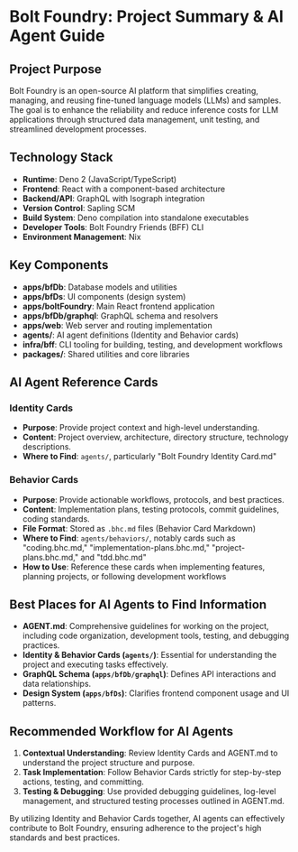 # Bolt Foundry: Project Summary & AI Agent Guide

## Project Purpose

Bolt Foundry is an open-source AI platform that simplifies creating, managing,
and reusing fine-tuned language models (LLMs) and samples. The goal is to
enhance the reliability and reduce inference costs for LLM applications through
structured data management, unit testing, and streamlined development processes.

## Technology Stack

- **Runtime**: Deno 2 (JavaScript/TypeScript)
- **Frontend**: React with a component-based architecture
- **Backend/API**: GraphQL with Isograph integration
- **Version Control**: Sapling SCM
- **Build System**: Deno compilation into standalone executables
- **Developer Tools**: Bolt Foundry Friends (BFF) CLI
- **Environment Management**: Nix

## Key Components

- **apps/bfDb**: Database models and utilities
- **apps/bfDs**: UI components (design system)
- **apps/boltFoundry**: Main React frontend application
- **apps/bfDb/graphql**: GraphQL schema and resolvers
- **apps/web**: Web server and routing implementation
- **agents/**: AI agent definitions (Identity and Behavior cards)
- **infra/bff**: CLI tooling for building, testing, and development workflows
- **packages/**: Shared utilities and core libraries

## AI Agent Reference Cards

### Identity Cards

- **Purpose**: Provide project context and high-level understanding.
- **Content**: Project overview, architecture, directory structure, technology
  descriptions.
- **Where to Find**: `agents/`, particularly "Bolt Foundry Identity Card.md"

### Behavior Cards

- **Purpose**: Provide actionable workflows, protocols, and best practices.
- **Content**: Implementation plans, testing protocols, commit guidelines,
  coding standards.
- **File Format**: Stored as `.bhc.md` files (Behavior Card Markdown)
- **Where to Find**: `agents/behaviors/`, notably cards such as "coding.bhc.md,"
  "implementation-plans.bhc.md," "project-plans.bhc.md," and "tdd.bhc.md"
- **How to Use**: Reference these cards when implementing features, planning
  projects, or following development workflows

## Best Places for AI Agents to Find Information

- **AGENT.md**: Comprehensive guidelines for working on the project, including
  code organization, development tools, testing, and debugging practices.
- **Identity & Behavior Cards (`agents/`)**: Essential for understanding the
  project and executing tasks effectively.
- **GraphQL Schema (`apps/bfDb/graphql`)**: Defines API interactions and data
  relationships.
- **Design System (`apps/bfDs`)**: Clarifies frontend component usage and UI
  patterns.

## Recommended Workflow for AI Agents

1. **Contextual Understanding**: Review Identity Cards and AGENT.md to
   understand the project structure and purpose.
2. **Task Implementation**: Follow Behavior Cards strictly for step-by-step
   actions, testing, and committing.
3. **Testing & Debugging**: Use provided debugging guidelines, log-level
   management, and structured testing processes outlined in AGENT.md.

By utilizing Identity and Behavior Cards together, AI agents can effectively
contribute to Bolt Foundry, ensuring adherence to the project's high standards
and best practices.
